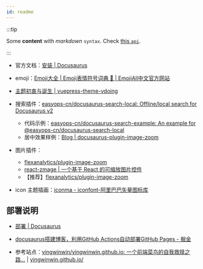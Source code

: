 ```yaml
---
id: readme
---
```

:::tip

Some **content** with _markdown_ `syntax`. Check [this `api`](#).

:::



- 官方文档：[安装 | Docusaurus](https://docusaurus.io/zh-CN/docs/installation)

- emoji：[Emoji大全 | Emoji表情符号词典 📓 | EmojiAll中文官方网站](https://www.emojiall.com/zh-hans)
- [主题初衷与诞生 | vuepress-theme-vdoing](https://doc.xugaoyi.com/pages/52d5c3/#markdown)

- 搜索插件：[easyops-cn/docusaurus-search-local: Offline/local search for Docusaurus v2](https://github.com/easyops-cn/docusaurus-search-local)
  - 代码示例：[easyops-cn/docusaurus-search-example: An example for @easyops-cn/docusaurus-search-local](https://github.com/easyops-cn/docusaurus-search-example)
  - 居中效果样例：[Blog | docusaurus-plugin-image-zoom](https://gabrielcsapo.github.io/docusaurus-plugin-image-zoom/blog/)
- 图片插件：
  - [flexanalytics/plugin-image-zoom](https://github.com/flexanalytics/plugin-image-zoom)
  - [react-zmage | 一个基于 React 的可缩放图片控件](https://zmage.caldis.me/)
  - 【推荐】[flexanalytics/plugin-image-zoom](https://github.com/flexanalytics/plugin-image-zoom)
- icon 主题插画：[iconma - iconfont-阿里巴巴矢量图标库](https://www.iconfont.cn/user/detail?spm=a313x.7781069.1998910419.d9bd4f23f&uid=9747490&nid=I8SI6mOR8vTm)







## 部署说明

- [部署 | Docusaurus](https://docusaurus.io/zh-CN/docs/deployment#triggering-deployment-with-github-actions)
- [docusaurus搭建博客，利用GitHub Actions自动部署GitHub Pages - 掘金](https://juejin.cn/post/6936846407051509774)

- 参考站点：[yingwinwin/yingwinwin.github.io: 一个前端菜鸟的自我救赎之路...](https://github.com/yingwinwin/yingwinwin.github.io) | [yingwinwin.github.io/](https://yingwinwin.github.io/)